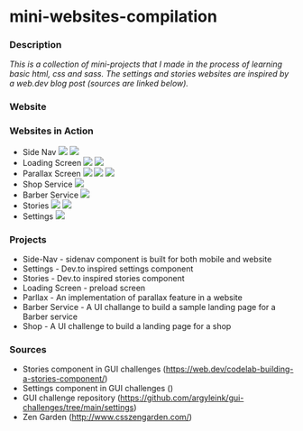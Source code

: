 # mini-websites-compilation

### Description
*This is a collection of mini-projects that I made in the process of learning basic html, css and sass. The settings and stories websites are inspired by a web.dev blog post (sources are linked below).*

### Website 

### Websites in Action
* Side Nav 
<img src="./images/side_nav_mobile.png"><img/>
<img src="./images/side_nav_desktop.png"><img/>
* Loading Screen 
<img src="./images/loading_screen_1.png"><img/>
<img src="./images/loading_screen_2.png"><img/>
* Parallax Screen 
<img src="./images/parallax_1.png"><img/>
<img src="./images/parallax_2.png"><img/>
<img src="./images/parallax_3.png"><img/>
* Shop Service 
<img src="./images/shop.png"><img/>
* Barber Service 
<img src="./images/barber_service.png"><img/>
* Stories 
<img src="./images/stories.png"><img/>
<img src="./images/stories_2.png"><img/>
* Settings 
<img src="./images/settings.png"><img/>

### Projects 
* Side-Nav - sidenav component is built for both mobile and website
* Settings - Dev.to inspired settings component 
* Stories - Dev.to inspired stories component
* Loading Screen - preload screen 
* Parllax - An implementation of parallax feature in a website 
* Barber Service - A UI challange to build a sample landing page for a Barber service
* Shop - A UI challenge to build a landing page for a shop


### Sources 
* Stories component in GUI challenges (https://web.dev/codelab-building-a-stories-component/)
* Settings component in GUI challenges ()
* GUI challenge repository (https://github.com/argyleink/gui-challenges/tree/main/settings)
* Zen Garden (http://www.csszengarden.com/)
